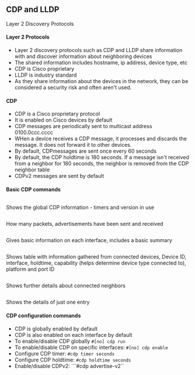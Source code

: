 ## CDP and LLDP

Layer 2 Discovery Protocols


#### Layer 2 Protocols

- Layer 2 discovery protocols such as CDP and LLDP share information with and discover information about neighboring devices
- The shared information includes hostname, ip address, device type, etc
- CDP is Cisco proprietary
- LLDP is industry standard
- As they share information about the devices in the network, they can be considered a security risk and often aren't used. 

#### CDP
* CDP is a Cisco proprietary protocol
* It is enabled on Cisco devices by default
* CDP messages are periodically sent to multicast address 0100.0ccc.cccc
* WHen a device receives a CDP message, it processes and discards the message. It does not forward it to other devices.
* By default, CDPmessages are sent once every 60 seconds
* By default, the CDP holdtime is 180 seconds. If a message isn't received from a neighbor for 180 seconds, the neighbor is removed from the CDP neighbor table
* CDPv2 messages are sent by default

#### Basic CDP commands
```show cdp
```
Shows the global CDP information - timers and version in use
```show cdp traffic
```
How many packets, advertisements have been sent and received
```show cdp interface
```
Gives basic information on each interface, includes a basic summary
```show cdp neighbors
```
Shows table with information gathered from connected devices, Device ID, interface, holdtime, capability (helps determine device type connected to), platform and port ID
```show cdp neighbors detail
```
Shows further details about connected neighbors
```show cdp entry R2
```
Shows the details of just one entry

#### CDP configuration commands

* CDP is globally enabled by default
* CDP is also enabled on each interface by default
* To enable/disable CDP globally ```#[no] cdp run```
* To enable/disable CDP on specific interfaces: ```#[no] cdp enable```
* Configure CDP timer: ```#cdp timer seconds```
* Configure CDP holdtime: ```#cdp holdtime seconds```
* Enable/disable CDPv2: ```#cdp advertise-v2``









